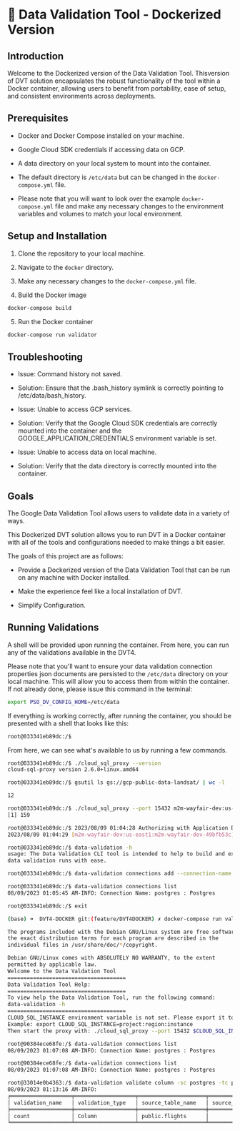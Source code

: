 # :whale: Data Validation Tool - Dockerized Version

## Introduction

Welcome to the Dockerized version of the Data Validation Tool. Thisversion of DVT solution encapsulates the robust functionality of the tool within a Docker container, allowing users to benefit from portability, ease of setup, and consistent environments across deployments.

## Prerequisites

* Docker and Docker Compose installed on your machine.
* Google Cloud SDK credentials if accessing data on GCP.
* A data directory on your local system to mount into the container.
* The default directory is `/etc/data` but can be changed in the `docker-compose.yml` file.

* Please note that you will want to look over the example `docker-compose.yml` file and make any necessary changes to the environment variables and volumes to match your local environment.

## Setup and Installation

1. Clone the repository to your local machine.

2. Navigate to the `docker` directory.

3. Make any necessary changes to the `docker-compose.yml` file.

4. Build the Docker image

```bash
docker-compose build
```

5. Run the Docker container

```bash
docker-compose run validator
```

## Troubleshooting

* Issue: Command history not saved.
* Solution: Ensure that the .bash_history symlink is correctly pointing to /etc/data/bash_history.  

* Issue: Unable to access GCP services.
* Solution: Verify that the Google Cloud SDK credentials are correctly mounted into the container and the GOOGLE_APPLICATION_CREDENTIALS environment variable is set.

* Issue: Unable to access data on local machine.
* Solution: Verify that the data directory is correctly mounted into the container.

## Goals

The Google Data Validation Tool allows users to validate data in a variety of ways.

This Dockerized DVT solution allows you to run DVT in a Docker container with all of the tools and configurations needed to make things a bit easier.

The goals of this project are as follows:

* Provide a Dockerized version of the Data Validation Tool that can be run on any machine with Docker installed.

* Make the experience feel like a local installation of DVT.

* Simplify Configuration.

## Running Validations

A shell will be provided upon running the container. From here, you can run any of the validations available in the DVT4.

Please note that you'll want to ensure your data validation connection properties json documents are persisted to the `/etc/data` directory on your local machine. This will allow you to access them from within the container. If not already done, please issue this command in the terminal:

```bash
export PSO_DV_CONFIG_HOME=/etc/data
```

If everything is working correctly, after running the container, you should be presented with a shell that looks like this:

```bash
root@033341eb89dc:/$
```

From here, we can see what's available to us by running a few commands.

```bash
root@033341eb89dc:/$ ./cloud_sql_proxy --version
cloud-sql-proxy version 2.6.0+linux.amd64

root@033341eb89dc:/$ gsutil ls gs://gcp-public-data-landsat/ | wc -l

12

root@033341eb89dc:/$ ./cloud_sql_proxy --port 15432 m2m-wayfair-dev:us-east1:m2m-wayfair-dev-49bfb53c &
[1] 159

root@033341eb89dc:/$ 2023/08/09 01:04:28 Authorizing with Application Default Credentials
2023/08/09 01:04:29 [m2m-wayfair-dev:us-east1:m2m-wayfair-dev-49bfb53c] Listening on 127.0.0.1:15432

root@033341eb89dc:/$ data-validation -h
usage: The Data Validation CLI tool is intended to help to build and execute
data validation runs with ease.

root@033341eb89dc:/$ data-validation connections add --connection-name postgres Postgres --host 127.0.0.1 --user postgres --password foo --database tfmv --port 15432

root@033341eb89dc:/$ data-validation connections list
08/09/2023 01:05:45 AM-INFO: Connection Name: postgres : Postgres

root@033341eb89dc:/$ exit

(base) ➜  DVT4-DOCKER git:(feature/DVT4DOCKER) ✗ docker-compose run validator

The programs included with the Debian GNU/Linux system are free software;
the exact distribution terms for each program are described in the
individual files in /usr/share/doc/*/copyright.

Debian GNU/Linux comes with ABSOLUTELY NO WARRANTY, to the extent
permitted by applicable law.
Welcome to the Data Valdation Tool
=====================================
Data Validation Tool Help:
=====================================
To view help the Data Validation Tool, run the following command:
data-validation -h
=====================================
CLOUD_SQL_INSTANCE environment variable is not set. Please export it to start Cloud SQL Proxy.
Example: export CLOUD_SQL_INSTANCE=project:region:instance
Then start the proxy with: ./cloud_sql_proxy --port 15432 $CLOUD_SQL_INSTANCE &

root@90384ece68fe:/$ data-validation connections list
08/09/2023 01:07:08 AM-INFO: Connection Name: postgres : Postgres

root@90384ece68fe:/$ data-validation connections list
08/09/2023 01:07:08 AM-INFO: Connection Name: postgres : Postgres

root@33014e0b4363:/$ data-validation validate column -sc postgres -tc postgres -tbls public.flights=public.flights -bqrh project_id.pso_data_validator.results
08/09/2023 01:13:16 AM-INFO:  
╒═══════════════════╤═══════════════════╤═════════════════════╤══════════════════════╤════════════════════╤════════════════════╤══════════════════╤═════════════════════╤══════════════════════════════════════╕
│ validation_name   │ validation_type   │ source_table_name   │ source_column_name   │   source_agg_value │   target_agg_value │   pct_difference │ validation_status   │ run_id                               │
╞═══════════════════╪═══════════════════╪═════════════════════╪══════════════════════╪════════════════════╪════════════════════╪══════════════════╪═════════════════════╪══════════════════════════════════════╡
│ count             │ Column            │ public.flights      │                      │             214867 │             214867 │                0 │ success             │ db02f4cb-affa-4227-a340-5430c12dc7fa │
╘═══════════════════╧═══════════════════╧═════════════════════╧══════════════════════╧════════════════════╧════════════════════╧══════════════════╧═════════════════════╧══════════════════════════════════════╛
```
